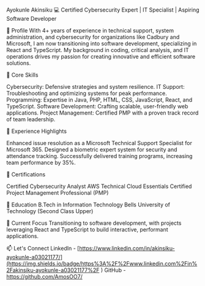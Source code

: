 Ayokunle Akinsiku
💻 Certified Cybersecurity Expert | IT Specialist | Aspiring Software Developer

🔹 Profile
With 4+ years of experience in technical support, system administration, and cybersecurity for organizations like Cadbury and Microsoft, I am now transitioning into software development, specializing in React and TypeScript. My background in coding, critical analysis, and IT operations drives my passion for creating innovative and efficient software solutions.

🔹 Core Skills

Cybersecurity: Defensive strategies and system resilience.
IT Support: Troubleshooting and optimizing systems for peak performance.
Programming: Expertise in Java, PHP, HTML, CSS, JavaScript, React, and TypeScript.
Software Development: Crafting scalable, user-friendly web applications.
Project Management: Certified PMP with a proven track record of team leadership.

🔹 Experience Highlights

Enhanced issue resolution as a Microsoft Technical Support Specialist for Microsoft 365.
Designed a biometric expert system for security and attendance tracking.
Successfully delivered training programs, increasing team performance by 35%.

🔹 Certifications

Certified Cybersecurity Analyst
AWS Technical Cloud Essentials
Certified Project Management Professional (PMP)

🔹 Education
B.Tech in Information Technology
Bells University of Technology (Second Class Upper)

🔹 Current Focus
Transitioning to software development, with projects leveraging React and TypeScript to build interactive, performant applications.

📫 Let's Connect
LinkedIn - [https://www.linkedin.com/in/akinsiku-ayokunle-a03021177/](https://img.shields.io/badge/https%3A%2F%2Fwww.linkedin.com%2Fin%2Fakinsiku-ayokunle-a03021177%2F
)
GitHub - https://github.com/AmosOO7/
